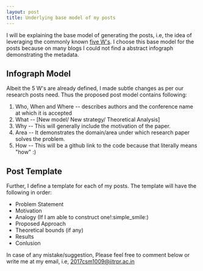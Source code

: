 ```yaml
---
layout: post
title: Underlying base model of my posts
---
```


I will be explaining the base model of generating the posts, i.e, the idea of leveraging the commonly known [five W's](https://en.wikipedia.org/wiki/Five_Ws). I choose this base model for the posts because on many blogs I could not find a abstract infograph demonstrating the metadata. 

## Infograph Model

Albeit the 5 W's are already defined, I made subtle changes as per our research posts need. Thus the proposed post model contains following:

1. Who, When and Where -- describes authors and the conference name at which it is accepted
2. What -- [New model/ New strategy/ Theoretical Analysis]
3. Why -- This will generally include the motivation of the paper. 
4. Area -- It demonstrates the domain/area under which research paper solves the problem.
5. How -- This will be a github link to the code because that literally means "how" :)

## Post Template
Further, I define a template for each of my posts. The template will have the following in order:

* Problem Statement
* Motivation
* Analogy (If I am able to construct one!:simple_smile:)
* Proposed Approach
* Theoretical bounds (if any)
* Results
* Conlusion

In case of any mistake/suggestion, Please feel free to comment below or write me at my email, i.e, 2017csm1009@iitrpr.ac.in
